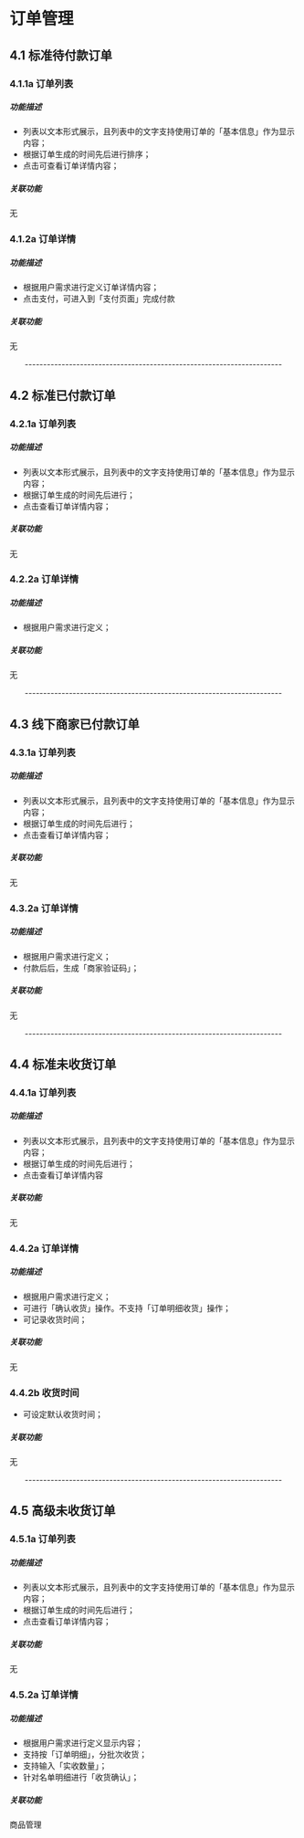 # 订单管理
## 4.1 标准待付款订单
### 4.1.1a 订单列表
##### *功能描述*
- 列表以文本形式展示，且列表中的文字支持使用订单的「基本信息」作为显示内容；
- 根据订单生成的时间先后进行排序；
- 点击可查看订单详情内容；

##### *关联功能*
无

### 4.1.2a 订单详情
##### *功能描述*
- 根据用户需求进行定义订单详情内容；
- 点击支付，可进入到「支付页面」完成付款
##### *关联功能*
无

<center>----------------------------------------------------------------------</center>

## 4.2 标准已付款订单
### 4.2.1a 订单列表
##### *功能描述*
- 列表以文本形式展示，且列表中的文字支持使用订单的「基本信息」作为显示内容；
- 根据订单生成的时间先后进行；
- 点击查看订单详情内容；

##### *关联功能*
无

### 4.2.2a 订单详情
##### *功能描述*
- 根据用户需求进行定义；

##### *关联功能*
无


<center>----------------------------------------------------------------------</center>

## 4.3 线下商家已付款订单
### 4.3.1a 订单列表
##### *功能描述*
- 列表以文本形式展示，且列表中的文字支持使用订单的「基本信息」作为显示内容；
- 根据订单生成的时间先后进行；
- 点击查看订单详情内容；


##### *关联功能*
无


### 4.3.2a 订单详情
##### *功能描述*
- 根据用户需求进行定义；
- 付款后后，生成「商家验证码」；

##### *关联功能*
无

<center>----------------------------------------------------------------------</center>

## 4.4 标准未收货订单
### 4.4.1a 订单列表
##### *功能描述*
- 列表以文本形式展示，且列表中的文字支持使用订单的「基本信息」作为显示内容；
- 根据订单生成的时间先后进行；
- 点击查看订单详情内容

##### *关联功能*
无


### 4.4.2a 订单详情
##### *功能描述*
- 根据用户需求进行定义；
- 可进行「确认收货」操作。不支持「订单明细收货」操作；
- 可记录收货时间；


##### *关联功能*
无


### 4.4.2b 收货时间
- 可设定默认收货时间；


##### *关联功能*
无

<center>----------------------------------------------------------------------</center>

## 4.5 高级未收货订单
### 4.5.1a 订单列表
##### *功能描述*
- 列表以文本形式展示，且列表中的文字支持使用订单的「基本信息」作为显示内容；
- 根据订单生成的时间先后进行；
- 点击查看订单详情内容；

##### *关联功能*
无


### 4.5.2a 订单详情
##### *功能描述*
- 根据用户需求进行定义显示内容；
- 支持按「订单明细」，分批次收货；
- 支持输入「实收数量」；
- 针对名单明细进行「收货确认」；

##### *关联功能*
商品管理
